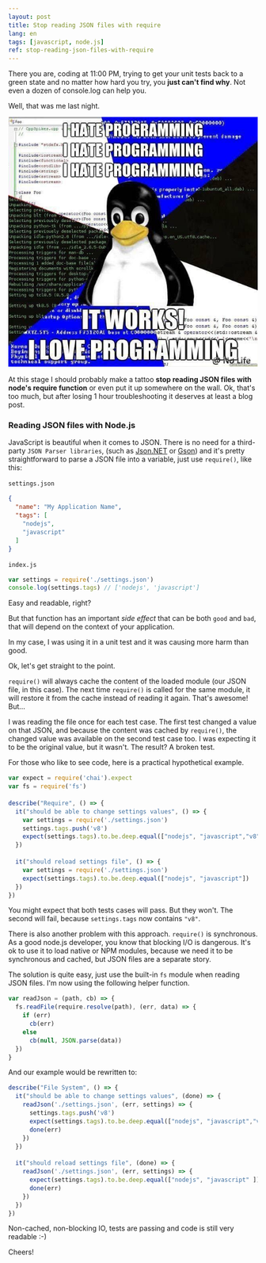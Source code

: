 ```yaml
---
layout: post
title: Stop reading JSON files with require
lang: en
tags: [javascript, node.js]
ref: stop-reading-json-files-with-require
---
```


There you are, coding at 11:00 PM, trying to get your unit tests back to a green state and no matter how hard you try, you **just can't find why**. Not even a dozen of console.log can help you.

Well, that was me last night.

![](/public/images/hate-programming.jpg)

At this stage I should probably make a tattoo **stop reading JSON files with node's require function** or even put it up somewhere on the wall. Ok, that's too much, but after losing 1 hour troubleshooting it deserves at least a blog post.

### Reading JSON files with Node.js

JavaScript is beautiful when it comes to JSON. There is no need for a third-party `JSON Parser libraries`, (such as [Json.NET](http://www.newtonsoft.com/json) or [Gson](https://github.com/google/gson)) and it's pretty straightforward to parse a JSON file into a variable, just use `require()`, like this:

`settings.json`

~~~json
{
  "name": "My Application Name",
  "tags": [
    "nodejs",
    "javascript"
  ]
}
~~~

`index.js`

~~~javascript
var settings = require('./settings.json')
console.log(settings.tags) // ['nodejs', 'javascript']
~~~

Easy and readable, right?

But that function has an important *side effect* that can be both `good` and `bad`, that will depend on the context of your application.

In my case, I was using it in a unit test and it was causing more harm than good.

Ok, let's get straight to the point.

`require()` will always cache the content of the loaded module (our JSON file, in this case). The next time `require()` is called for the same module, it will restore it from the cache instead of reading it again. That's awesome! But...

I was reading the file once for each test case. The first test changed a value on that JSON, and because the content was cached by `require()`, the changed value was available on the second test case too. I was expecting it to be the original value, but it wasn't. The result? A broken test.

For those who like to see code, here is a practical hypothetical example.

~~~javascript
var expect = require('chai').expect
var fs = require('fs')

describe("Require", () => {
  it("should be able to change settings values", () => {
    var settings = require('./settings.json')
    settings.tags.push('v8')
    expect(settings.tags).to.be.deep.equal(["nodejs", "javascript","v8"])
  })

  it("should reload settings file", () => {
    var settings = require('./settings.json')
    expect(settings.tags).to.be.deep.equal(["nodejs", "javascript"])
  })
})
~~~

You might expect that both tests cases will pass. But they won't. The second will fail, because `settings.tags` now contains `"v8"`.

There is also another problem with this approach. `require()` is synchronous. As a good node.js developer, you know that blocking I/O is dangerous. It's ok to use it to load native or NPM modules, because we need it to be synchronous and cached, but JSON files are a separate story.

The solution is quite easy, just use the built-in `fs` module when reading JSON files. I'm now using the following helper function.

~~~javascript
var readJson = (path, cb) => {
  fs.readFile(require.resolve(path), (err, data) => {
    if (err)
      cb(err)
    else
      cb(null, JSON.parse(data))
  })
}
~~~

And our example would be rewritten to:

~~~javascript
describe("File System", () => {
  it("should be able to change settings values", (done) => {
    readJson('./settings.json', (err, settings) => {
      settings.tags.push('v8')
      expect(settings.tags).to.be.deep.equal(["nodejs", "javascript","v8"])
      done(err)
    })
  })

  it("should reload settings file", (done) => {
    readJson('./settings.json', (err, settings) => {
      expect(settings.tags).to.be.deep.equal(["nodejs", "javascript" ])
      done(err)
    })
  })
})
~~~

Non-cached, non-blocking IO, tests are passing and code is still very readable :-)

Cheers!
